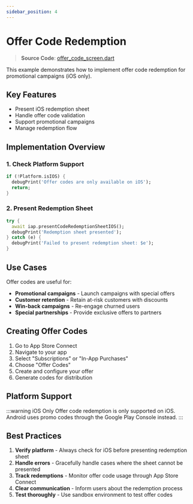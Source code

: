 ```yaml
---
sidebar_position: 4
---
```


# Offer Code Redemption

> **Source Code**: [offer_code_screen.dart](https://github.com/hyochan/flutter_inapp_purchase/blob/main/example/lib/src/screens/offer_code_screen.dart)

This example demonstrates how to implement offer code redemption for promotional campaigns (iOS only).

## Key Features

- Present iOS redemption sheet
- Handle offer code validation
- Support promotional campaigns
- Manage redemption flow

## Implementation Overview

### 1. Check Platform Support

```dart
if (!Platform.isIOS) {
  debugPrint('Offer codes are only available on iOS');
  return;
}
```

### 2. Present Redemption Sheet

```dart
try {
  await iap.presentCodeRedemptionSheetIOS();
  debugPrint('Redemption sheet presented');
} catch (e) {
  debugPrint('Failed to present redemption sheet: $e');
}
```

## Use Cases

Offer codes are useful for:

- **Promotional campaigns** - Launch campaigns with special offers
- **Customer retention** - Retain at-risk customers with discounts
- **Win-back campaigns** - Re-engage churned users
- **Special partnerships** - Provide exclusive offers to partners

## Creating Offer Codes

1. Go to App Store Connect
2. Navigate to your app
3. Select "Subscriptions" or "In-App Purchases"
4. Choose "Offer Codes"
5. Create and configure your offer
6. Generate codes for distribution

## Platform Support

:::warning iOS Only
Offer code redemption is only supported on iOS. Android uses promo codes through the Google Play Console instead.
:::

## Best Practices

1. **Verify platform** - Always check for iOS before presenting redemption sheet
2. **Handle errors** - Gracefully handle cases where the sheet cannot be presented
3. **Track redemptions** - Monitor offer code usage through App Store Connect
4. **Clear communication** - Inform users about the redemption process
5. **Test thoroughly** - Use sandbox environment to test offer codes
